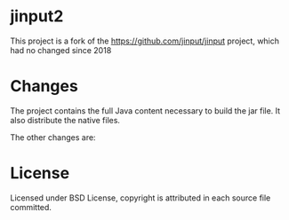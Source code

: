 # jinput2
This project is a fork of the https://github.com/jinput/jinput project, which had no changed since 2018

# Changes
The project contains the full Java content necessary to build the jar file. It also distribute the native files.

The other changes are:


# License
Licensed under BSD License, copyright is attributed in each source file committed.